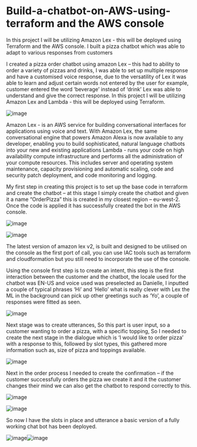 # Build-a-chatbot-on-AWS-using-terraform and the AWS console
In this project I will be utilizing Amazon Lex - this will be deployed using Terraform and the AWS console. I built a pizza chatbot which was able to adapt to various responses from customers



I created a pizza order chatbot using amazon Lex – this had to ability to order a variety of pizzas and drinks, I was able to set up multiple response and have a customised voice response, due to the versatility of Lex it was able to learn and adjust certain words not entered by the user for example, customer entered the word ‘beverage’ instead of ‘drink’ Lex was able to understand and give the correct response.
In this project I will be utilizing Amazon Lex and Lambda - this will be deployed using Terraform.


![image](https://github.com/user-attachments/assets/121c58d3-900b-4cad-b6e8-d32155ce9f16)



Amazon Lex - is an AWS service for building conversational interfaces for applications using voice and text. With Amazon Lex, the same conversational engine that powers Amazon Alexa is now available to any developer, enabling you to build sophisticated, natural language chatbots into your new and existing applications
Lambda - runs your code on high availability compute infrastructure and performs all the administration of your compute resources. This includes server and operating system maintenance, capacity provisioning and automatic scaling, code and security patch deployment, and code monitoring and logging.


My first step in creating this project is to set up the base code in terraform and create the chatbot – at this stage I simply create the chatbot and given it a name “OrderPizza” this is created in my closest region – eu-west-2. Once the code is applied it has successfully created the bot in the AWS console.



![image](https://github.com/user-attachments/assets/caaa6fbf-de76-4b85-a3c5-3fc57ef19b29)

![image](https://github.com/user-attachments/assets/e6f684a5-f24f-4a36-8688-367c626be42e)


The latest version of amazon lex v2, is built and designed to be utilised on the console as the first port of call, you can use IAC tools such as terraform and cloudformation but you still need to incorporate the use of the console.

Using the console first step is to create an intent, this step is the first interaction between the customer and the chatbot, the locale used for the chatbot was EN-US and voice used was preselected as Danielle, I inputted a couple of typical phrases ‘Hi’ and ‘Hello’ what is really clever with Lex the ML in the background can pick up other greetings such as ‘Yo’, a couple of responses were fitted as seen. 


![image](https://github.com/user-attachments/assets/15b7eb5d-5ff3-42d5-a89c-858a2e508d92)




Next stage was to create utterances, So this part is user input, so a customer wanting to order a pizza, with a specific topping, So I needed to create the next stage in the dialogue which is ‘I would like to order pizza’ with a response to this, followed by slot types, this gathered more information such as, size of pizza and toppings available. 

![image](https://github.com/user-attachments/assets/544dddc7-ee9d-4108-a159-6c2bb0d65173)



Next in the order process I needed to create the confirmation – if the customer successfully orders the pizza we create it and it the customer changes their mind we can also get the chatbot to respond correctly to this.


![image](https://github.com/user-attachments/assets/599c68e7-428a-4541-92ce-ae088efa91e2)



![image](https://github.com/user-attachments/assets/4052e946-c2de-4ba4-980c-d5d9e084f1a6)

So now I have the slots in place and utterance a basic version of a fully working chat bot has been deployed. 

![image](https://github.com/user-attachments/assets/3ba56800-73c8-4e25-9ff2-ac850289b25a)![image](https://github.com/user-attachments/assets/6e50e2ff-1413-4ab8-bd64-8cede0699324)






































